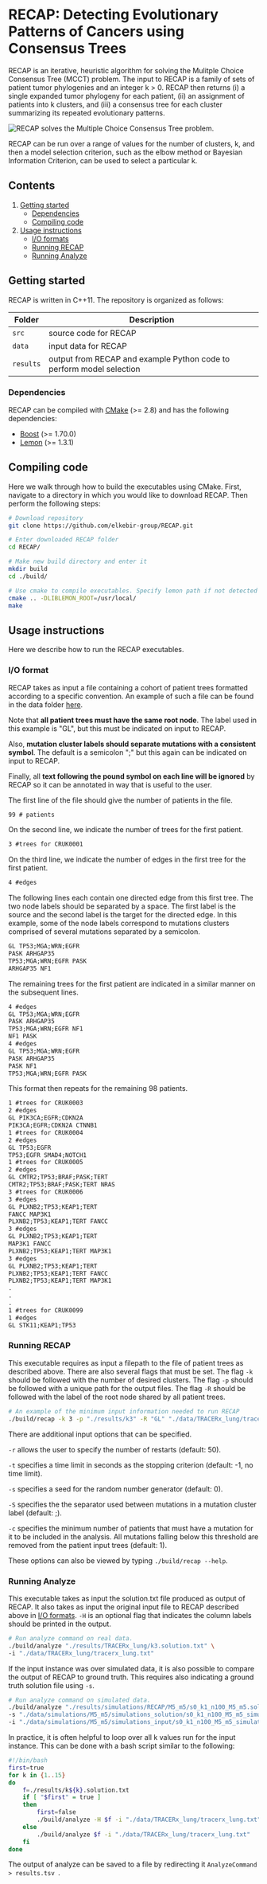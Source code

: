 # RECAP: Detecting Evolutionary Patterns of Cancers using Consensus Trees

RECAP is an iterative, heuristic algorithm for solving the Mulitple Choice Consensus Tree (MCCT) problem. The input to RECAP is a family of sets of patient tumor phylogenies and an integer k > 0. RECAP then returns (i) a single expanded tumor phylogeny for each patient, (ii) an assignment of patients into k clusters, and (iii) a consensus tree for each cluster summarizing its repeated evolutionary patterns.  

![RECAP solves the Multiple Choice Consensus Tree problem.](./overview.png)

RECAP can be run over a range of values for the number of clusters, k, and then a model selection criterion, such as the elbow method or Bayesian Information Criterion, can be used to select a particular k. 

## Contents

  1. [Getting started](#start)
     * [Dependencies](#dep)
     * [Compiling code](#build)
  2. [Usage instructions](#usage)
     * [I/O formats](#io)
     * [Running RECAP](#recap)
     * [Running Analyze](#analyze)

<a name="start"></a>

## Getting started

RECAP is written in C++11. The repository is organized as follows:

| Folder    | Description                                                  |
| --------- | ------------------------------------------------------------ |
| `src`     | source code for RECAP                                        |
| `data`    | input data for RECAP                                         |
| `results` | output from RECAP and example Python code to perform model selection |

<a name="dep"></a>

### Dependencies   

RECAP can be compiled with [CMake](https://cmake.org/) (>= 2.8) and has the following dependencies:

* [Boost](https://www.boost.org/) (>= 1.70.0)
* [Lemon](https://lemon.cs.elte.hu/trac/lemon) (>= 1.3.1)

<a name="build"></a>

## Compiling code

Here we walk through how to build the executables using CMake. First, navigate to a directory in which you would like to download RECAP. Then perform the following steps: 

```bash
# Download repository
git clone https://github.com/elkebir-group/RECAP.git

# Enter downloaded RECAP folder
cd RECAP/

# Make new build directory and enter it
mkdir build
cd ./build/

# Use cmake to compile executables. Specify lemon path if not detected automatically.
cmake .. -DLIBLEMON_ROOT=/usr/local/
make
```

<a name="usage"></a>

## Usage instructions

Here we describe how to run the RECAP executables. 

<a name="io"></a>

### I/O format

RECAP takes as input a file containing a cohort of patient trees formatted according to a specific convention. An example of such a file can be found in the data folder [here](./data/TRACERx_lung/tracerx_lung.txt). 

Note that **all patient trees must have the same root node**. The label used in this example is "GL", but this must be indicated on input to RECAP. 

Also, **mutation cluster labels should separate mutations with a consistent symbol**. The default is a semicolon ";" but this again can be indicated on input to RECAP. 

Finally, all **text following the pound symbol on each line will be ignored** by RECAP so it can be annotated in way that is useful to the user.      

The first line of the file should give the number of patients in the file.

```tex
99 # patients
```

On the second line, we indicate the number of trees for the first patient. 

```tex
3 #trees for CRUK0001
```

On the third line, we indicate the number of edges in the first tree for the first patient. 

```tex
4 #edges
```

The following lines each contain one directed edge from this first tree. The two node labels should be separated by a space. The first label is the source and the second label is the target for the directed edge. In this example, some of the node labels correspond to mutations clusters comprised of several mutations separated by a semicolon. 

```tex
GL TP53;MGA;WRN;EGFR
PASK ARHGAP35
TP53;MGA;WRN;EGFR PASK
ARHGAP35 NF1
```

The remaining trees for the first patient are indicated in a similar manner on the subsequent lines. 

```tex
4 #edges
GL TP53;MGA;WRN;EGFR
PASK ARHGAP35
TP53;MGA;WRN;EGFR NF1
NF1 PASK
4 #edges
GL TP53;MGA;WRN;EGFR
PASK ARHGAP35
PASK NF1
TP53;MGA;WRN;EGFR PASK
```

This format then repeats for the remaining 98 patients.  

```tex
1 #trees for CRUK0003
2 #edges
GL PIK3CA;EGFR;CDKN2A
PIK3CA;EGFR;CDKN2A CTNNB1
1 #trees for CRUK0004
2 #edges
GL TP53;EGFR
TP53;EGFR SMAD4;NOTCH1
1 #trees for CRUK0005
2 #edges
GL CMTR2;TP53;BRAF;PASK;TERT
CMTR2;TP53;BRAF;PASK;TERT NRAS
3 #trees for CRUK0006
3 #edges
GL PLXNB2;TP53;KEAP1;TERT
FANCC MAP3K1
PLXNB2;TP53;KEAP1;TERT FANCC
3 #edges
GL PLXNB2;TP53;KEAP1;TERT
MAP3K1 FANCC
PLXNB2;TP53;KEAP1;TERT MAP3K1
3 #edges
GL PLXNB2;TP53;KEAP1;TERT
PLXNB2;TP53;KEAP1;TERT FANCC
PLXNB2;TP53;KEAP1;TERT MAP3K1
.
.
.
1 #trees for CRUK0099
1 #edges
GL STK11;KEAP1;TP53
```

<a name="recap"></a>

### Running RECAP

This executable requires as input a filepath to the file of patient trees as described above. There are also several flags that must be set. The flag `-k`  should be followed with the number of desired clusters. The flag `-p` should be followed with a unique path for the output files. The flag `-R` should be followed with the label of the root node shared by all patient trees.   

```bash
# An example of the minimum input information needed to run RECAP
./build/recap -k 3 -p "./results/k3" -R "GL" "./data/TRACERx_lung/tracerx_lung.txt"
```

There are additional input options that can be specified.

`-r` allows the user to specify the number of restarts (default: 50). 

`-t` specifies a time limit in seconds as the stopping criterion (default: -1, no time limit). 

`-s` specifies a seed for the random number generator (default: 0). 

`-S` specifies the the separator used between mutations in a mutation cluster label (default: ;).  

`-c` specifies the minimum number of patients that must have a mutation for it to be included in the analysis. All mutations falling below this threshold are removed from the patient input trees (default: 1).  

These options can also be viewed by typing `./build/recap --help`.  

<a name="analyze"></a>

### Running Analyze

This executable takes as input the solution.txt file produced as output of RECAP. It also takes as input the original input file to RECAP described above in [I/O formats](#io). `-H` is an optional flag that indicates the column labels should be printed in the output.  

```bash
# Run analyze command on real data. 
./build/analyze "./results/TRACERx_lung/k3.solution.txt" \
-i "./data/TRACERx_lung/tracerx_lung.txt"
```

If the input instance was over simulated data, it is also possible to compare the output of RECAP to ground truth. This requires also indicating a ground truth solution file using `-s`. 

```bash
# Run analyze command on simulated data. 
./build/analyze "./results/simulations/RECAP/M5_m5/s0_k1_n100_M5_m5.solution.txt" \
-s "./data/simulations/M5_m5/simulations_solution/s0_k1_n100_M5_m5_simulations.txt" \
-i "./data/simulations/M5_m5/simulations_input/s0_k1_n100_M5_m5_simulations.txt"
```

In practice, it is often helpful to loop over all k values run for the input instance. This can be done with a bash script similar to the following:

```bash
#!/bin/bash
first=true 
for k in {1..15}
do
	f=./results/k${k}.solution.txt
	if [ "$first" = true ]
  	then
    	first=false
    	./build/analyze -H $f -i "./data/TRACERx_lung/tracerx_lung.txt"
    else
    	./build/analyze $f -i "./data/TRACERx_lung/tracerx_lung.txt"
    fi
done
```

The output of analyze can be saved to a file by redirecting it  `AnalyzeCommand > results.tsv `. 